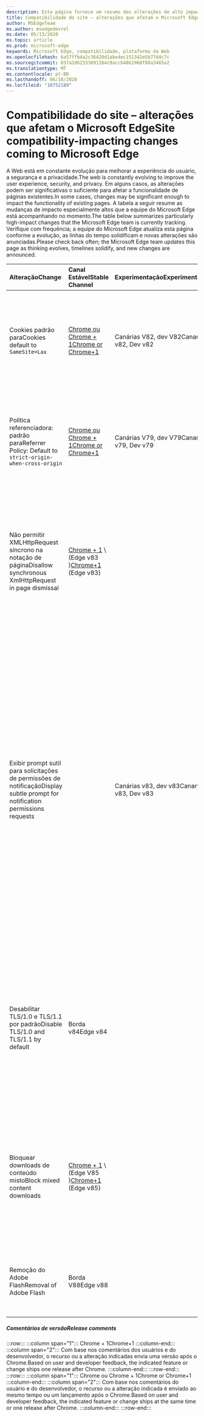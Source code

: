 ```yaml
---
description: Esta página fornece um resumo das alterações de alto impacto que podem afetar a compatibilidade do site
title: Compatibilidade do site – alterações que afetam o Microsoft Edge
author: MSEdgeTeam
ms.author: msedgedevrel
ms.date: 05/13/2020
ms.topic: article
ms.prod: microsoft-edge
keywords: Microsoft Edge, compatibilidade, plataforma da Web
ms.openlocfilehash: 6a57ffb4a2c36420d1abe4ec151342e5b77d4c7c
ms.sourcegitcommit: 037a2d62333691104c9accb4862968f80a3465a2
ms.translationtype: MT
ms.contentlocale: pt-BR
ms.lasthandoff: 06/18/2020
ms.locfileid: "10752189"
---
```

# <span data-ttu-id="dcce0-104">Compatibilidade do site – alterações que afetam o Microsoft Edge</span><span class="sxs-lookup"><span data-stu-id="dcce0-104">Site compatibility-impacting changes coming to Microsoft Edge</span></span>  

<span data-ttu-id="dcce0-105">A Web está em constante evolução para melhorar a experiência do usuário, a segurança e a privacidade.</span><span class="sxs-lookup"><span data-stu-id="dcce0-105">The web is constantly evolving to improve the user experience, security, and privacy.</span></span>  <span data-ttu-id="dcce0-106">Em alguns casos, as alterações podem ser significativas o suficiente para afetar a funcionalidade de páginas existentes.</span><span class="sxs-lookup"><span data-stu-id="dcce0-106">In some cases, changes may be significant enough to impact the functionality of existing pages.</span></span>  <span data-ttu-id="dcce0-107">A tabela a seguir resume as mudanças de impacto especialmente altos que a equipe do Microsoft Edge está acompanhando no momento.</span><span class="sxs-lookup"><span data-stu-id="dcce0-107">The table below summarizes particularly high-impact changes that the Microsoft Edge team is currently tracking.</span></span>  <span data-ttu-id="dcce0-108">Verifique com frequência; a equipe do Microsoft Edge atualiza esta página conforme a evolução, as linhas do tempo solidificam e novas alterações são anunciadas.</span><span class="sxs-lookup"><span data-stu-id="dcce0-108">Please check back often; the Microsoft Edge team updates this page as thinking evolves, timelines solidify, and new changes are announced.</span></span>  

| <span data-ttu-id="dcce0-109">Alteração</span><span class="sxs-lookup"><span data-stu-id="dcce0-109">Change</span></span> | <span data-ttu-id="dcce0-110">Canal Estável</span><span class="sxs-lookup"><span data-stu-id="dcce0-110">Stable Channel</span></span> | <span data-ttu-id="dcce0-111">Experimentação</span><span class="sxs-lookup"><span data-stu-id="dcce0-111">Experimentation</span></span> | <span data-ttu-id="dcce0-112">Informações adicionais</span><span class="sxs-lookup"><span data-stu-id="dcce0-112">Additional information</span></span> |  
|:--- |:--- |:--- |:--- |
| <span data-ttu-id="dcce0-113">Cookies padrão para</span><span class="sxs-lookup"><span data-stu-id="dcce0-113">Cookies default to</span></span> `SameSite=Lax` | [<span data-ttu-id="dcce0-114">Chrome ou Chrome + 1</span><span class="sxs-lookup"><span data-stu-id="dcce0-114">Chrome or Chrome+1</span></span>](#release-comments)  | <span data-ttu-id="dcce0-115">Canárias V82, dev V82</span><span class="sxs-lookup"><span data-stu-id="dcce0-115">Canary v82, Dev v82</span></span> | <span data-ttu-id="dcce0-116">Essa alteração está acontecendo no projeto Chromium, no qual o Microsoft Edge é baseado.</span><span class="sxs-lookup"><span data-stu-id="dcce0-116">This change is happening in the Chromium project, on which Microsoft Edge is based.</span></span>  <span data-ttu-id="dcce0-117">Para obter mais informações, incluindo a linha do tempo planejada pela Google, consulte a [entrada de status da plataforma Chrome][ChromePlatformStatus5088147346030592].</span><span class="sxs-lookup"><span data-stu-id="dcce0-117">For more information, including the planned timeline by Google for this change, please review the [Chrome Platform Status entry][ChromePlatformStatus5088147346030592].</span></span>  |  
| <span data-ttu-id="dcce0-118">Política referenciadora: padrão para</span><span class="sxs-lookup"><span data-stu-id="dcce0-118">Referrer Policy: Default to</span></span> `strict-origin-when-cross-origin` | [<span data-ttu-id="dcce0-119">Chrome ou Chrome + 1</span><span class="sxs-lookup"><span data-stu-id="dcce0-119">Chrome or Chrome+1</span></span>](#release-comments)  | <span data-ttu-id="dcce0-120">Canárias V79, dev V79</span><span class="sxs-lookup"><span data-stu-id="dcce0-120">Canary v79, Dev v79</span></span> | <span data-ttu-id="dcce0-121">Essa alteração está acontecendo no projeto Chromium, no qual o Microsoft Edge é baseado.</span><span class="sxs-lookup"><span data-stu-id="dcce0-121">This change is happening in the Chromium project, on which Microsoft Edge is based.</span></span>  <span data-ttu-id="dcce0-122">Para obter mais informações, incluindo a linha do tempo planejada pela Google, consulte a [entrada de status da plataforma Chrome][ChromePlatformStatus6251880185331712].</span><span class="sxs-lookup"><span data-stu-id="dcce0-122">For more information, including the planned timeline by Google for this change, please review the [Chrome Platform Status entry][ChromePlatformStatus6251880185331712].</span></span>  |  
| <span data-ttu-id="dcce0-123">Não permitir XMLHttpRequest síncrono na notação de página</span><span class="sxs-lookup"><span data-stu-id="dcce0-123">Disallow synchronous XmlHttpRequest in page dismissal</span></span> | <span data-ttu-id="dcce0-124">[Chrome + 1](#release-comments) \ (Edge v83 \)</span><span class="sxs-lookup"><span data-stu-id="dcce0-124">[Chrome+1](#release-comments) \(Edge v83\)</span></span> |  | <span data-ttu-id="dcce0-125">Essa alteração está acontecendo no projeto Chromium, no qual o Microsoft Edge é baseado.</span><span class="sxs-lookup"><span data-stu-id="dcce0-125">This change is happening in the Chromium project, on which Microsoft Edge is based.</span></span>  <span data-ttu-id="dcce0-126">Chrome compatível, o Microsoft Edge oferece uma política de grupo para desabilitar essa alteração até que o Edge 88.</span><span class="sxs-lookup"><span data-stu-id="dcce0-126">Matching Chrome, Microsoft Edge offers a Group Policy to disable this change until Edge 88.</span></span>  <span data-ttu-id="dcce0-127">Para obter mais informações, incluindo a linha do tempo planejada pela Google, consulte a [entrada de status da plataforma Chrome][ChromePlatformStatus4664843055398912].</span><span class="sxs-lookup"><span data-stu-id="dcce0-127">For more information, including the planned timeline by Google for this change, please review the [Chrome Platform Status entry][ChromePlatformStatus4664843055398912].</span></span>  |  
| <span data-ttu-id="dcce0-128">Exibir prompt sutil para solicitações de permissões de notificação</span><span class="sxs-lookup"><span data-stu-id="dcce0-128">Display subtle prompt for notification permissions requests</span></span> |  | <span data-ttu-id="dcce0-129">Canárias v83, dev v83</span><span class="sxs-lookup"><span data-stu-id="dcce0-129">Canary v83, Dev v83</span></span> | <span data-ttu-id="dcce0-130">Agora os usuários podem optar por aceitar solicitações de notificação em silêncio `edge://settings/content/notifications` .</span><span class="sxs-lookup"><span data-stu-id="dcce0-130">Users may now opt into Quiet Notification Requests in `edge://settings/content/notifications`.</span></span>  <span data-ttu-id="dcce0-131">Com essa configuração habilitada, o Microsoft Edge exibe um ícone de solicitação sutil na barra de endereços para os sites que solicitam o envio de usuários futuras notificações usando a `Notifications` `Push` API ou.</span><span class="sxs-lookup"><span data-stu-id="dcce0-131">With this setting enabled, Microsoft Edge displays a subtle request icon in the address bar for sites which request to send users future notifications using the `Notifications` or `Push` API.</span></span>  <span data-ttu-id="dcce0-132">Este ícone sutil substitui o prompt de permissão de submenu.</span><span class="sxs-lookup"><span data-stu-id="dcce0-132">This subtle icon replaces the flyout permission prompt.</span></span>  <span data-ttu-id="dcce0-133">Um experimento em Canárias e dev ativa esse comportamento por padrão para alguns usuários, em todos os sites que solicitam permissões de notificações.</span><span class="sxs-lookup"><span data-stu-id="dcce0-133">An experiment in Canary and Dev turns this behavior on by default for some users, on all sites that request notifications permissions.</span></span>  <span data-ttu-id="dcce0-134">Os usuários podem recusar-se `edge://settings/content/notifications` .</span><span class="sxs-lookup"><span data-stu-id="dcce0-134">Users may opt out in `edge://settings/content/notifications`.</span></span>  <span data-ttu-id="dcce0-135">No futuro, a equipe do Microsoft Edge pode explorar a exibição do prompt de submenu em situações específicas com base em comportamentos do usuário e outras entradas.</span><span class="sxs-lookup"><span data-stu-id="dcce0-135">In the future, the Microsoft edge team may explore displaying the flyout prompt in specific situations based on user behaviors and other input.</span></span>  |  
| <span data-ttu-id="dcce0-136">Desabilitar TLS/1.0 e TLS/1.1 por padrão</span><span class="sxs-lookup"><span data-stu-id="dcce0-136">Disable TLS/1.0 and TLS/1.1 by default</span></span> | <span data-ttu-id="dcce0-137">Borda v84</span><span class="sxs-lookup"><span data-stu-id="dcce0-137">Edge v84</span></span> |  | <span data-ttu-id="dcce0-138">Para ajudar a descobrir os sites afetados, você pode definir o `edge://flags/#display-legacy-tls-warnings` sinalizador para fazer com que o Microsoft Edge exiba um aviso de "não seguro" não bloqueado ao carregar páginas que exijam protocolos TLS herdados.</span><span class="sxs-lookup"><span data-stu-id="dcce0-138">To help discover impacted sites, you may set the `edge://flags/#display-legacy-tls-warnings` flag to cause Microsoft Edge to display a non-blocking "Not Secure" notice when loading pages that require legacy TLS protocols.</span></span>  <span data-ttu-id="dcce0-139">A política de grupo [SSLMinVersion][DeployedEdgePoliciesSSLMinVersion] permite a reativação do TLS/1.0 e do TLS/1.1; a política permanecerá disponível até o Edge 88.</span><span class="sxs-lookup"><span data-stu-id="dcce0-139">The [SSLMinVersion][DeployedEdgePoliciesSSLMinVersion] Group Policy permits re-enabling of TLS/1.0 and TLS/1.1; the policy remains available until Edge 88.</span></span>  |  
| <span data-ttu-id="dcce0-140">Bloquear downloads de conteúdo misto</span><span class="sxs-lookup"><span data-stu-id="dcce0-140">Block mixed content downloads</span></span> | <span data-ttu-id="dcce0-141">[Chrome + 1](#release-comments) \ (Edge V85 \)</span><span class="sxs-lookup"><span data-stu-id="dcce0-141">[Chrome+1](#release-comments) \(Edge v85\)</span></span>  |  | <span data-ttu-id="dcce0-142">Essa alteração está acontecendo no projeto Chromium, no qual o Microsoft Edge é baseado.</span><span class="sxs-lookup"><span data-stu-id="dcce0-142">This change is happening in the Chromium project, on which Microsoft Edge is based.</span></span>  <span data-ttu-id="dcce0-143">Para obter mais informações, incluindo a linha do tempo planejada pela Google, consulte a [entrada no blog do Google Security][GoogleBlogSecurity20200206].</span><span class="sxs-lookup"><span data-stu-id="dcce0-143">For more information, including the planned timeline by Google for this change, please review the [Google security blog entry][GoogleBlogSecurity20200206].</span></span>  <span data-ttu-id="dcce0-144">O cronograma de distribuição da Microsoft em tipos de arquivo para avisar ou bloquear está planejado para um lançamento após o Chrome.</span><span class="sxs-lookup"><span data-stu-id="dcce0-144">The Microsoft rollout schedule on file types to warn or block is planned for one release after Chrome.</span></span>  |  
| <span data-ttu-id="dcce0-145">Remoção do Adobe Flash</span><span class="sxs-lookup"><span data-stu-id="dcce0-145">Removal of Adobe Flash</span></span> | <span data-ttu-id="dcce0-146">Borda V88</span><span class="sxs-lookup"><span data-stu-id="dcce0-146">Edge v88</span></span>  |  | <span data-ttu-id="dcce0-147">Essa alteração está acontecendo no projeto Chromium, no qual o Microsoft Edge é baseado.</span><span class="sxs-lookup"><span data-stu-id="dcce0-147">This change is happening in the Chromium project, on which Microsoft Edge is based.</span></span>  <span data-ttu-id="dcce0-148">Para obter mais informações, consulte o [mapa do Adobe Flash Chromium](https://www.chromium.org/flash-roadmap#TOC-Flash-Support-Removed-from-Chromium-Target:-Chrome-88---Jan-2021-).</span><span class="sxs-lookup"><span data-stu-id="dcce0-148">For more information, please review the [Adobe Flash Chromium Roadmap](https://www.chromium.org/flash-roadmap#TOC-Flash-Support-Removed-from-Chromium-Target:-Chrome-88---Jan-2021-).</span></span>  | 
##### <span data-ttu-id="dcce0-149">Comentários de versão</span><span class="sxs-lookup"><span data-stu-id="dcce0-149">Release comments</span></span>  

:::row:::
   :::column span="1":::
      <span data-ttu-id="dcce0-150">Chrome + 1</span><span class="sxs-lookup"><span data-stu-id="dcce0-150">Chrome+1</span></span>
   :::column-end:::
   :::column span="2":::
      <span data-ttu-id="dcce0-151">Com base nos comentários dos usuários e do desenvolvedor, o recurso ou a alteração indicadas envia uma versão após o Chrome.</span><span class="sxs-lookup"><span data-stu-id="dcce0-151">Based on user and developer feedback, the indicated feature or change ships one release after Chrome.</span></span>
   :::column-end:::
:::row-end:::
:::row:::
   :::column span="1":::
      <span data-ttu-id="dcce0-152">Chrome ou Chrome + 1</span><span class="sxs-lookup"><span data-stu-id="dcce0-152">Chrome or Chrome+1</span></span>
   :::column-end:::
   :::column span="2":::
      <span data-ttu-id="dcce0-153">Com base nos comentários do usuário e do desenvolvedor, o recurso ou a alteração indicada é enviado ao mesmo tempo ou um lançamento após o Chrome.</span><span class="sxs-lookup"><span data-stu-id="dcce0-153">Based on user and developer feedback, the indicated feature or change ships at the same time or one release after Chrome.</span></span>
   :::column-end:::
:::row-end:::


<!-- image links -->  

<!-- links -->  

[DeployedEdgePoliciesSSLMinVersion]: /deployedge/microsoft-edge-policies#sslversionmin "SSLVersionMin-Microsoft Edge-políticas"  

[ChromePlatformStatus4664843055398912]: https://www.chromestatus.com/feature/4664843055398912 "Não permitir sincronização XHR no navegador desliberado de página-status da plataforma Chrome"  
[ChromePlatformStatus5088147346030592]: https://www.chromestatus.com/feature/5088147346030592 "Cookies padrão para SameSite = LAX-status da plataforma Chrome"  
[ChromePlatformStatus6251880185331712]: https://www.chromestatus.com/feature/6251880185331712 "Política referenciadora: padrão para status da plataforma de origem estrita-quando-entre origens – do Chrome"  

[GoogleBlogSecurity20200206]: https://security.googleblog.com/2020/02/protecting-users-from-insecure_6.html "Protegendo os usuários contra downloads não seguros no Google Chrome-blog de segurança do Google online"  
